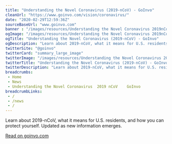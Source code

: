 ```yaml
--- 
title: "Understanding the Novel Coronavirus (2019-nCoV) - GoInvo"
cleanUrl: "https://www.goinvo.com/vision/coronavirus/"
date: "2020-02-29T12:59:36Z"
sourceBaseUrl: "www.goinvo.com"
banner : "/images/resources/Understanding the Novel Coronavirus 2019nCoV  GoInvo.png"
ogImage: "/images/resources/Understanding the Novel Coronavirus 2019nCoV  GoInvo.png"
ogTitle: "Understanding the Novel Coronavirus (2019-nCoV) - GoInvo"
ogDescription: "Learn about 2019-nCoV, what it means for U.S. residents, and how you can protect yourself. Updated as new information emerges."
twitterSite: "@goinvo"
twitterCard: "summary_large_image"
twitterImage: "/images/resources/Understanding the Novel Coronavirus 2019nCoV  GoInvo.png"
twitterTitle: "Understanding the Novel Coronavirus (2019-nCoV) - GoInvo"
twitterDescription: "Learn about 2019-nCoV, what it means for U.S. residents, and how you can protect yourself. Updated as new information emerges."
breadcrumbs:
 - Home
 - News
 - Understanding the Novel Coronavirus  2019 nCoV    GoInvo
breadcrumbLinks:
 - / 
 - /news
 - / 
---
```

Learn about 2019-nCoV, what it means for U.S. residents, and how you can protect yourself. Updated as new information emerges.  
  
[Read on goinvo.com](https://www.goinvo.com/vision/coronavirus/)
